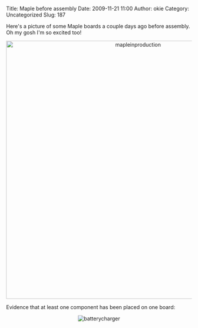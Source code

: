 Title: Maple before assembly
Date: 2009-11-21 11:00
Author: okie
Category: Uncategorized
Slug: 187

Here's a picture of some Maple boards a couple days ago before assembly.  Oh my
gosh I'm so excited too!

<center>
<img src="/static/images/old/mapleinproduction-1024x768.jpg" alt="mapleinproduction" width="700px">
</center>

Evidence that at least one component has been placed on one board:

<center>
<img src="/static/images/old/batterycharger-300x209.jpg" alt="batterycharger">
</center>

